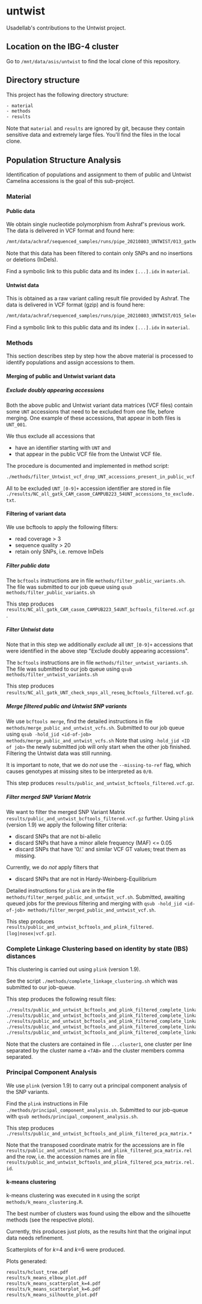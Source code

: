 # untwist

Usadellab's contributions to the Untwist project.

## Location on the IBG-4 cluster

Go to `/mnt/data/asis/untwist` to find the local clone of this repository.

## Directory structure

This project has the following directory structure:
```sh
- material
- methods
- results
```

Note that `material` and `results` are ignored by git, because they contain
sensitive data and extremely large files. You'll find the files in the local
clone.

## Population Structure Analysis

Identification of populations and assignment to them of public and Untwist
Camelina accessions is the goal of this sub-project.

### Material

#### Public data

We obtain single nucleotide polymorphism from Ashraf's previous work. The data
is delivered in VCF format and found here:
```sh
/mnt/data/achraf/sequenced_samples/runs/pipe_20210803_UNTWIST/013_gathervcfs_c-CAM_casom_CAMPUB223_54UNT/NC_all_gatk_CAM_casom_CAMPUB223_54UNT.vcf
```
Note that this data has been filtered to contain only SNPs and no insertions or
deletions (InDels).

Find a symbolic link to this public data and its index `[...].idx` in
`material`.

#### Untwist data

This is obtained as a raw variant calling result file provided by Ashraf. The
data is delivered in VCF format (gzip) and is found here:
```sh
/mnt/data/achraf/sequenced_samples/runs/pipe_20210803_UNTWIST/015_SelectVariants-UNT-check-snps-all-reseq/NC_all_gatk_UNT_check_snps_all_reseq.vcf
```

Find a symbolic link to this public data and its index `[...].idx` in
`material`.

### Methods

This section describes step by step how the above material is processed to
identify populations and assign accessions to them.

#### Merging of public and Untwist variant data

##### Exclude doubly appearing accessions

Both the above public and Untwist variant data matrices (VCF files) contain
some `UNT` accessions that need to be excluded from one file, before merging.
One example of these accessions, that appear in both files is `UNT_001`.

We thus exclude all accessions that 
- have an identifier starting with `UNT` and 
- that appear in the public VCF file
from the Untwist VCF file.

The procedure is documented and implemented in method script:
```sh
./methods/filter_Untwist_vcf_drop_UNT_accessions_present_in_public_vcf.sh
```

All to be excluded `UNT_[0-9]+` accession identifier are stored in file
`./results/NC_all_gatk_CAM_casom_CAMPUB223_54UNT_accessions_to_exclude.txt`.

#### Filtering of variant data

We use bcftools to apply the following filters:
- read coverage > 3
- sequence quality > 20
- retain only SNPs, i.e. remove InDels

##### Filter public data

The `bcftools` instructions are in file `methods/filter_public_variants.sh`.
The file was submitted to our job queue using
`qsub methods/filter_public_variants.sh`

This step produces
`results/NC_all_gatk_CAM_casom_CAMPUB223_54UNT_bcftools_filtered.vcf.gz`.

##### Filter Untwist data

Note that in this step we additionally _exclude_ all `UNT_[0-9]+` accessions
that were identified in the above step "Exclude doubly appearing accessions".

The `bcftools` instructions are in file `methods/filter_untwist_variants.sh`.
The file was submitted to our job queue using
`qsub methods/filter_untwist_variants.sh`

This step produces
`results/NC_all_gatk_UNT_check_snps_all_reseq_bcftools_filtered.vcf.gz`.

##### Merge filtered public and Untwist SNP variants

We use `bcftools merge`, find the detailed instructions in file
`methods/merge_public_and_untwist_vcfs.sh`. Submitted to our job queue using
`qsub -hold_jid <id-of-job> methods/merge_public_and_untwist_vcfs.sh` Note that
using `-hold_jid <ID of job>` the newly submitted job will only start when the
other job finished. Filtering the Untwist data was still running.

It is important to note, that we do _not_ use the `--missing-to-ref` flag,
which causes genotypes at missing sites to be interpreted as `0/0`.

This step produces `results/public_and_untwist_bcftools_filtered.vcf.gz`.

##### Filter merged SNP Variant Matrix

We want to filter the merged SNP Variant Matrix
`results/public_and_untwist_bcftools_filtered.vcf.gz` further.
Using `plink` (version 1.9) we apply the following filter criteria:
- discard SNPs that are not bi-allelic
- discard SNPs that have a minor allele frequency (MAF) <= 0.05
- discard SNPs that have '0/.' and similar VCF GT values; treat them as
  missing.

Currently, we do _not_ apply filters that
- discard SNPs that are not in Hardy-Weinberg-Equilibrium 

Detailed instructions for `plink` are in the file 
`methods/filter_merged_public_and_untwist_vcf.sh`. Submitted, awaiting
queued jobs for the previous filtering and merging with 
`qsub -hold_jid <id-of-job> methods/filter_merged_public_and_untwist_vcf.sh`.

This step produces
`results/public_and_untwist_bcftools_and_plink_filtered.[log|nosex|vcf.gz]`.

### Complete Linkage Clustering based on identity by state (IBS) distances

This clustering is carried out using `plink` (version 1.9).

See the script `./methods/complete_linkage_clustering.sh` which was submitted
to our job-queue.

This step produces the following result files:
```sh
./results/public_and_untwist_bcftools_and_plink_filtered_complete_linkage_clustering.cluster1
./results/public_and_untwist_bcftools_and_plink_filtered_complete_linkage_clustering.cluster2
./results/public_and_untwist_bcftools_and_plink_filtered_complete_linkage_clustering.cluster3
./results/public_and_untwist_bcftools_and_plink_filtered_complete_linkage_clustering.log
./results/public_and_untwist_bcftools_and_plink_filtered_complete_linkage_clustering.nosex
```

Note that the clusters are contained in file `...cluster1`, one cluster per
line separated by the cluster name a `<TAB>` and the cluster members comma
separated.

### Principal Component Analysis

We use `plink` (version 1.9) to carry out a principal component analysis of the
SNP variants.

Find the `plink` instructions in File
`./methods/principal_component_analysis.sh`. Submitted to our job-queue with
`qsub methods/principal_component_analysis.sh`.

This step produces
`./results/public_and_untwist_bcftools_and_plink_filtered_pca_matrix.*`

Note that the transposed coordinate matrix for the accessions are in file
`results/public_and_untwist_bcftools_and_plink_filtered_pca_matrix.rel` and the
row, i.e. the accession names are in file
`results/public_and_untwist_bcftools_and_plink_filtered_pca_matrix.rel.id`.

#### k-means clustering

k-means clustering was executed in `R` using the script `methods/k_means_clustering.R`.

The best number of clusters was found using the elbow and the silhouette
methods (see the respective plots).

Currently, this produces just plots, as the results hint that the original
input data needs refinement.

Scatterplots of for _k_=4 and _k_=6 were produced.

Plots generated:
```sh
results/hclust_tree.pdf
results/k_means_elbow_plot.pdf
results/k_means_scatterplot_k=4.pdf
results/k_means_scatterplot_k=6.pdf
results/k_means_silhoutte_plot.pdf
```
